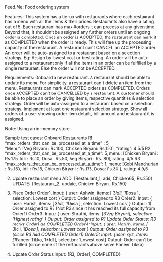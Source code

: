 Feed.Me: Food ordering system              

Features:
This system has a tie-up with restaurants where each restaurant has a menu with all the items & their prices. Restaurants also have a rating out of 5.
Each restaurant has max #orders it can process at any given time. Beyond that, it shouldn’t be assigned any further orders until an ongoing order is completed.
Once an order is ACCEPTED, the restaurant can mark it as COMPLETED when the order is ready. This will free up the processing capacity of the restaurant. A restaurant can’t CANCEL an ACCEPTED order.
An order will be auto-assigned to a restaurant based on a selection strategy. Eg: Assign by lowest cost or best rating.
An order will be auto-assigned to a restaurant only if all the items in an order can be fulfilled by a single restaurant. Else the order will not be ACCEPTED.

Requirements:
Onboard a new restaurant.
A restaurant should be able to update its menu. For simplicity, a restaurant can't delete an item from the menu. 
Restaurants can mark ACCEPTED orders as COMPLETED. Orders once ACCEPTED can’t be CANCELLED by a restaurant.
A customer should be able to place an order by giving items, respective quantities & selection strategy.
Order will be auto-assigned to a restaurant based on a selection strategy.
Implement at least one restaurant selection strategy. 
Show all orders of a user showing order item details, bill amount and restaurant it is assigned.

Note: Using an in-memory store.

Sample test cases:
Onboard  Restaurants
R1
“max_orders_that_can_be_processed_at_a_time” : 5,  
“Menu”: [Veg Biryani : Rs.100, Chicken Biryani: Rs.150],
 “rating”: 4.5/5
R2
    	 “max_orders_that_can_be_processed_at_a_time”: 5,
  	menu: [Chicken Biryani : Rs.175, Idli : Rs.10, Dosa : Rs.50, Veg Biryani : Rs. 80],
rating: 4/5
R3
	“max_orders_that_can_be_processed_at_a_time”: 1,
  menu: [Gobi Manchurian : Rs.150, Idli : Rs.15, Chicken Biryani : Rs.175, Dosa: Rs.30 ],
rating: 4.9/5

2. Update restaurant menu
ADD: {Restaurant_1, add, Chicken65, Rs.250}
UPDATE: {Restaurant_2, update, Chicken Biryani, Rs.150}
3. Place Order
Order1. 
Input: { user: Ashwin, items: [ 3*Idli, 1*Dosa ], selection: Lowest cost } 
Output:  Order assigned to R3
Order2.
Input: { user: Harish, items: [ 3*Idli, 1*Dosa ], selection: Lowest cost } 
Output: 1) Order assigned to R2
 (Not R3 since it has reached its full capacity from Order1)
Order3: 
		     Input: { user: Shruthi, items: [3*Veg Biryani], selection: ‘Highest rating’ }
	                 Output: Order assigned to R1
	     Update Order Status:
R3 marks Order1 as COMPLETED
		      Order4:
     Input: { user: Harish, items: [ 3*Idli, 1*Dosa ], selection: Lowest cost } 
        Output: Order assigned to R3
 (since R3 had COMPLETED Order1)
      Order5:
	Input: {user: xyz, items: [1*Paneer Tikka, 1*Idli], selection: ‘Lowest cost}
	Output: Order can’t be fulfilled 
(since none of the restaurants above serve Paneer Tikka)

4. Update Order Status
			Input: {R3, Order1, COMPLETED}

